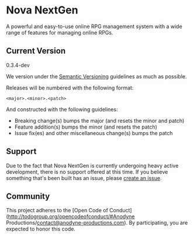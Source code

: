 # Nova NextGen

A powerful and easy-to-use online RPG management system with a wide range of features for managing online RPGs.

## Current Version

0.3.4-dev

We version under the [Semantic Versioning](http://semver.org/) guidelines as much as possible.

Releases will be numbered with the following format:

`<major>.<minor>.<patch>`

And constructed with the following guidelines:

- Breaking change(s) bumps the major (and resets the minor and patch)
- Feature addition(s) bumps the minor (and resets the patch)
- Issue fix(es) and other miscellaneous change(s) bumps the patch

## Support

Due to the fact that Nova NextGen is currently undergoing heavy active development, there is no support offered at this time. If you believe something that's been built has an issue, please [create an issue](https://github.com/anodyne/nova3/issues).

## Community

This project adheres to the [Open Code of Conduct](http://todogroup.org/opencodeofconduct/#Anodyne Productions/contact@anodyne-productions.com). By participating, you are expected to honor this code.